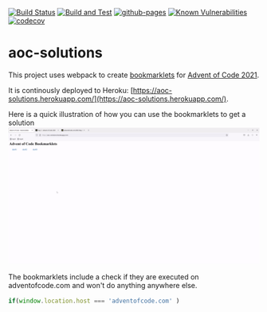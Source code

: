 [![Build Status](https://app.travis-ci.com/bgoeschlberger/aoc-solutions.svg?branch=main)](https://app.travis-ci.com/bgoeschlberger/aoc-solutions) [![Build and Test](https://github.com/bgoeschlberger/aoc-solutions/actions/workflows/build_and_test.yml/badge.svg)](https://github.com/bgoeschlberger/aoc-solutions/actions/workflows/build_and_test.yml) [![github-pages](https://github.com/bgoeschlberger/aoc-solutions/actions/workflows/gh-pages.yml/badge.svg)](https://github.com/bgoeschlberger/aoc-solutions/actions/workflows/gh-pages.yml) [![Known Vulnerabilities](https://snyk.io/test/github/bgoeschlberger/aoc-solutions/badge.svg)](https://snyk.io/test/github/bgoeschlberger/aoc-solutions) [![codecov](https://codecov.io/gh/bgoeschlberger/aoc-solutions/branch/main/graph/badge.svg?token=FCQLVPCXSE)](https://codecov.io/gh/bgoeschlberger/aoc-solutions)

# aoc-solutions

This project uses webpack to create [bookmarklets](https://en.wikipedia.org/wiki/Bookmarklet) for [Advent of Code 2021](https://adventofcode.com/).

It is continously deployed to Heroku: [https://aoc-solutions.herokuapp.com/](https://aoc-solutions.herokuapp.com/).

Here is a quick illustration of how you can use the bookmarklets to get a solution
![How-to](how-to-aoc.gif)

The bookmarklets include a check if they are executed on adventofcode.com and won't do anything anywhere else.
```javascript
if(window.location.host === 'adventofcode.com' )
```
